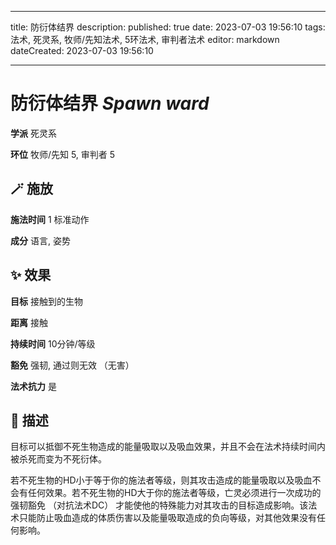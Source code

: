 
---
title: 防衍体结界
description: 
published: true
date: 2023-07-03 19:56:10
tags: 法术, 死灵系, 牧师/先知法术, 5环法术, 审判者法术
editor: markdown
dateCreated: 2023-07-03 19:56:10

---

# **防衍体结界** *Spawn ward*

**学派** 死灵系 

**环位** 牧师/先知 5, 审判者 5

## 🪄 施放

**施法时间** 1 标准动作

**成分** 语言, 姿势

## ✨ 效果 

**目标** 接触到的生物 

**距离** 接触  

**持续时间** 10分钟/等级 

**豁免** 强韧, 通过则无效 （无害）

**法术抗力** 是

## 📖 描述

目标可以抵御不死生物造成的能量吸取以及吸血效果，并且不会在法术持续时间内被杀死而变为不死衍体。

若不死生物的HD小于等于你的施法者等级，则其攻击造成的能量吸取以及吸血不会有任何效果。若不死生物的HD大于你的施法者等级，亡灵必须进行一次成功的强韧豁免 （对抗法术DC） 才能使他的特殊能力对其攻击的目标造成影响。该法术只能防止吸血造成的体质伤害以及能量吸取造成的负向等级，对其他效果没有任何影响。
    